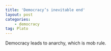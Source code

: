 ```yaml
---
title: 'Democracy’s inevitable end'
layout: post
categories:
    - democracy
tag: Plato
---
```


Democracy leads to anarchy, which is mob rule.
